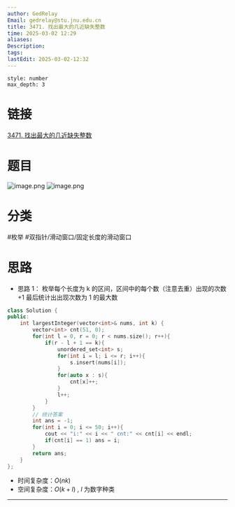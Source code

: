 ```yaml
---
author: GedRelay
Email: gedrelay@stu.jnu.edu.cn
title: 3471. 找出最大的几近缺失整数
time: 2025-03-02 12:29
aliases: 
Description: 
tags: 
lastEdit: 2025-03-02-12:32
---
```


```toc
style: number
max_depth: 3
```

# 链接
[3471. 找出最大的几近缺失整数](https://leetcode.cn/problems/find-the-largest-almost-missing-integer/) 

# 题目
![image.png](https://ged-pic-bed.oss-cn-guangzhou.aliyuncs.com/img/202503021229423.png)
![image.png](https://ged-pic-bed.oss-cn-guangzhou.aliyuncs.com/img/202503021229900.png)


# 分类
#枚举 #双指针/滑动窗口/固定长度的滑动窗口 

# 思路
- 思路 1：
枚举每个长度为 k 的区间，区间中的每个数（注意去重）出现的次数+1
最后统计出出现次数为 1 的最大数

```cpp
class Solution {
public:
    int largestInteger(vector<int>& nums, int k) {
        vector<int> cnt(51, 0);
        for(int l = 0, r = 0; r < nums.size(); r++){
            if(r - l + 1 == k){
                unordered_set<int> s;
                for(int i = l; i <= r; i++){
                    s.insert(nums[i]);
                }
                for(auto x : s){
                    cnt[x]++;
                }
                l++;
            }
        }
        // 统计答案
        int ans = -1;
        for(int i = 0; i <= 50; i++){
            cout << "i:" << i << " cnt:" << cnt[i] << endl;
            if(cnt[i] == 1) ans = i;
        }
        return ans;
    }
};
```


- 时间复杂度：${O\left( nk \right)  }$ 
- 空间复杂度：${O\left( k +l\right)  }$ , ${l }$ 为数字种类


---

